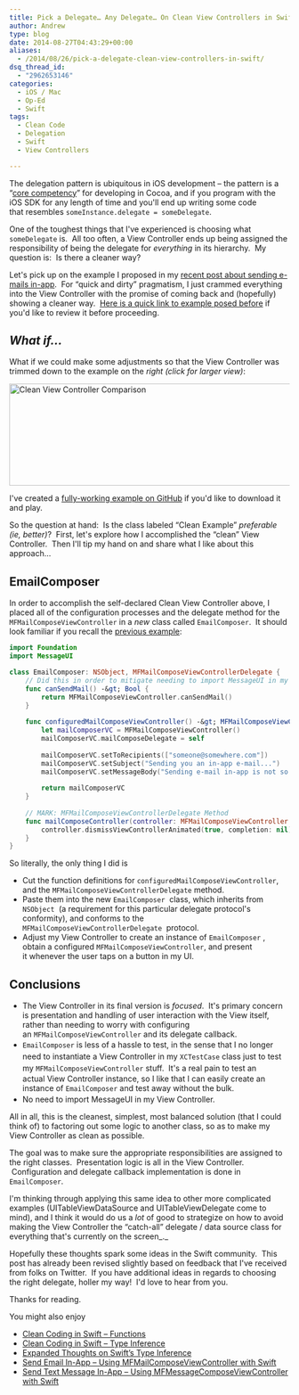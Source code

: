 ```yaml
---
title: Pick a Delegate… Any Delegate… On Clean View Controllers in Swift
author: Andrew
type: blog
date: 2014-08-27T04:43:29+00:00
aliases:
  - /2014/08/26/pick-a-delegate-clean-view-controllers-in-swift/
dsq_thread_id:
  - "2962653146"
categories:
  - iOS / Mac
  - Op-Ed
  - Swift
tags:
  - Clean Code
  - Delegation
  - Swift
  - View Controllers

---
```

The delegation pattern is ubiquitous in iOS development – the pattern is&nbsp;a &#8220;<a title="Cocoa Core Competencies" href="https://developer.apple.com/library/ios/documentation/general/conceptual/DevPedia-CocoaCore/Delegation.html" target="_blank">core competency</a>&#8221; for developing in Cocoa, and if you program with the iOS SDK for any length of time and you'll end up writing some code that&nbsp;resembles&nbsp;`someInstance.delegate = someDelegate`.

One of the toughest things that I've experienced is choosing what `someDelegate`&nbsp;is. &nbsp;All too often, a&nbsp;View Controller ends up being assigned the responsibility of&nbsp;being the delegate for _everything_ in its hierarchy. &nbsp;My question is: &nbsp;Is there a cleaner way?

Let's pick up on the example I proposed in my [recent post about sending e-mails in-app][1]. &nbsp;For &#8220;quick and dirty&#8221; pragmatism, I just crammed everything into the View Controller with the promise of coming back and (hopefully) showing a cleaner way. &nbsp;<a title="Send Email In-App – Using MFMailComposeViewController with Swift" href="http://www.andrewcbancroft.com/2014/08/25/send-email-in-app-using-mfmailcomposeviewcontroller-with-swift#//acbref-MFMailComposeViewControllerExample" target="_blank">Here is a quick link to&nbsp;example posed before</a>&nbsp;if you'd like to review it before proceeding.

## _What if&#8230;_

What if we could make some adjustments so that the View Controller was trimmed down to the example on the&nbsp;_right (click for larger view)_:

[<img class="alignnone wp-image-4321 size-large" src="http://www.andrewcbancroft.com/wp-content/uploads/2014/08/Clean-View-Controller-Comparison-1024x258.png" alt="Clean View Controller Comparison" width="730" height="183" srcset="https://www.andrewcbancroft.com/wp-content/uploads/2014/08/Clean-View-Controller-Comparison-1024x258.png 1024w, https://www.andrewcbancroft.com/wp-content/uploads/2014/08/Clean-View-Controller-Comparison-300x75.png 300w, https://www.andrewcbancroft.com/wp-content/uploads/2014/08/Clean-View-Controller-Comparison-1200x303.png 1200w" sizes="(max-width: 730px) 100vw, 730px" />][2]

I've created a <a title="Swift Email Composer - GitHub" href="https://github.com/andrewcbancroft/SwiftEmailComposer" target="_blank">fully-working example on GitHub</a> if you'd like to download it and play.

So the question at hand: &nbsp;Is the class labeled &#8220;Clean Example&#8221;&nbsp;_preferable (_ie_, better)_? &nbsp;First, let's explore how I accomplished the &#8220;clean&#8221; View Controller. &nbsp;Then I'll tip my hand on&nbsp;and share what I like about this approach&#8230;

## EmailComposer

In order to accomplish the self-declared Clean View Controller above, I placed all of the configuration processes and the delegate method for the `MFMailComposeViewController`&nbsp;in a _new_ class called `EmailComposer`. &nbsp;It should look familiar if you recall&nbsp;the <a title="Send Email In-App – Using MFMailComposeViewController with Swift" href="http://www.andrewcbancroft.com/2014/08/25/send-email-in-app-using-mfmailcomposeviewcontroller-with-swift#//acbref-MFMailComposeViewControllerExample" target="_blank">previous example</a>:

```swift
import Foundation
import MessageUI

class EmailComposer: NSObject, MFMailComposeViewControllerDelegate {
    // Did this in order to mitigate needing to import MessageUI in my View Controller
    func canSendMail() -&gt; Bool {
        return MFMailComposeViewController.canSendMail()
    }
    
    func configuredMailComposeViewController() -&gt; MFMailComposeViewController {
        let mailComposerVC = MFMailComposeViewController()
        mailComposerVC.mailComposeDelegate = self
        
        mailComposerVC.setToRecipients(["someone@somewhere.com"])
        mailComposerVC.setSubject("Sending you an in-app e-mail...")
        mailComposerVC.setMessageBody("Sending e-mail in-app is not so bad!", isHTML: false)
        
        return mailComposerVC
    }
    
    // MARK: MFMailComposeViewControllerDelegate Method
    func mailComposeController(controller: MFMailComposeViewController!, didFinishWithResult result: MFMailComposeResult, error: NSError!) {
        controller.dismissViewControllerAnimated(true, completion: nil)
    }
}
```

So literally, the only thing I did is

  * Cut the function definitions for `configuredMailComposeViewController`, and the `MFMailComposeViewControllerDelegate`&nbsp;method.
  * Paste them into the new `EmailComposer`&nbsp;&nbsp;class, which inherits from `NSObject`&nbsp;&nbsp;(a requirement for this particular delegate protocol's conformity), and conforms to the `MFMailComposeViewControllerDelegate`&nbsp;&nbsp;protocol.
  * Adjust my View Controller to create an instance of `EmailComposer`&nbsp;, obtain a configured `MFMailComposeViewController`, and present it&nbsp;whenever the user taps on a button in my UI.

## Conclusions

  * The View Controller in its final version is&nbsp;_focused_. &nbsp;It's primary concern is presentation and handling of user interaction with the View itself, rather than needing to worry with configuring an&nbsp;`MFMailComposeViewController`&nbsp;and its delegate callback.
  * `EmailComposer`&nbsp;is less of a hassle to test, in the sense that&nbsp;<span style="line-height: 1.5;">I no longer need to instantiate a View Controller in my </span>`XCTestCase`<span style="line-height: 1.5;">&nbsp;class just to test my </span>`MFMailComposeViewController`<span style="line-height: 1.5;">&nbsp;stuff</span><span style="line-height: 1.5;">. &nbsp;It's a real pain to test an actual&nbsp;View Controller instance, so I like that I can easily create an instance of `EmailComposer`&nbsp;and test away without the bulk.</span>
  * No need to import MessageUI in my View Controller.

All in all, this is the cleanest, simplest, most balanced solution (that&nbsp;I could think of) to factoring out some logic to another class, so as to&nbsp;make my View Controller as clean as possible.

The goal was to&nbsp;make sure the appropriate responsibilities are assigned to the right classes. &nbsp;Presentation logic is all in the View Controller. &nbsp;Configuration and delegate callback implementation is done in `EmailComposer`.

I'm thinking through applying this same idea to other more complicated examples (UITableViewDataSource and UITableViewDelegate come to mind), and I think it would do us a&nbsp;_lot_ of good to strategize on how to avoid making the View Controller the &#8220;catch-all&#8221; delegate / data source class for everything that's currently on the screen_._

Hopefully these thoughts spark some ideas in the Swift community. &nbsp;This post has already been revised slightly based on feedback that I've received from folks on Twitter. &nbsp;If you have additional ideas in regards to choosing the right delegate, holler my way! &nbsp;I'd love to hear from you.

Thanks for reading.

<div class="related-posts">
  <p>
    You might also enjoy
  </p>
  
  <ul>
    <li>
      <a title="Clean Coding in Swift – Functions" href="http://www.andrewcbancroft.com/2014/08/07/clean-coding-in-swift-functions/">Clean Coding in Swift – Functions</a>
    </li>
    <li>
      <a title="Clean Coding in Swift – Type Inference" href="http://www.andrewcbancroft.com/2014/08/12/clean-coding-in-swift-type-inference/">Clean Coding in Swift – Type Inference</a>
    </li>
    <li>
      <a title="Expanded Thoughts on Swift’s Type Inference" href="http://www.andrewcbancroft.com/2014/08/20/expanded-thoughts-on-swifts-type-inference/">Expanded Thoughts on Swift’s Type Inference</a>
    </li>
    <li>
      <a title="Send Email In-App – Using MFMailComposeViewController with Swift" href="http://www.andrewcbancroft.com/2014/08/25/send-email-in-app-using-mfmailcomposeviewcontroller-with-swift/">Send Email In-App – Using MFMailComposeViewController with Swift</a>
    </li>
    <li>
      <a title="Send Text Message In-App – Using MFMessageComposeViewController with Swift" href="http://www.andrewcbancroft.com/2014/10/28/send-text-message-in-app-using-mfmessagecomposeviewcontroller-with-swift/">Send Text Message In-App – Using MFMessageComposeViewController with Swift</a>
    </li>
  </ul>
</div>

 [1]: http://www.andrewcbancroft.com/2014/08/25/send-email-in-app-using-mfmailcomposeviewcontroller-with-swift/ "Send Email In-App – Using MFMailComposeViewController with Swift"
 [2]: http://www.andrewcbancroft.com/wp-content/uploads/2014/08/Clean-View-Controller-Comparison.png